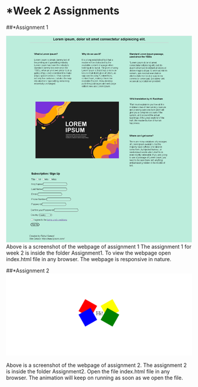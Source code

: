 # *Week 2 Assignments

##*Assignment 1

![My image](./Assignment1/screenshot2.1.png)
Above is a screenshot of the webpage of assignment 1
The assignment 1 for week 2 is inside the folder Assignment1. To view the webpage open index.html file in any browser.
The webpage is responsive in nature.


##*Assignment 2
![My image](./Assignment2/screenshott2.2.PNG)

Above is a screenshot of the webpage of assignment 2.
The assignment 2 is inside the folder Assignment2. Open the file index.html file in any browser.
The animation will keep on running as soon as we open the file.
